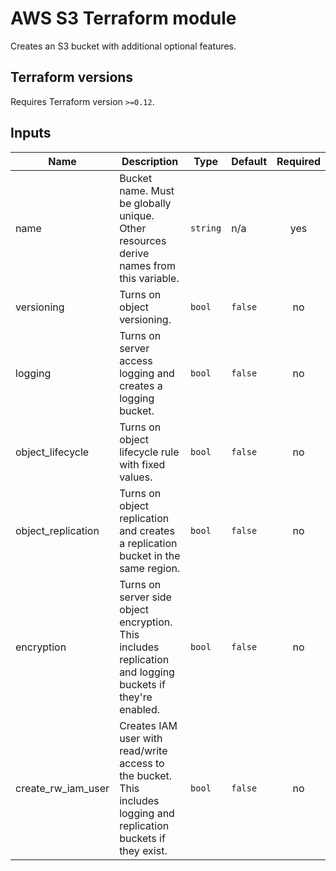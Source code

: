 # AWS S3 Terraform module

Creates an S3 bucket with additional optional features.

## Terraform versions

Requires Terraform version `>=0.12`.

## Inputs

| Name | Description | Type | Default | Required |
|------|-------------|------|---------|:--------:|
| name | Bucket name. Must be globally unique. Other resources derive names from this variable. | `string` | n/a | yes |
| versioning | Turns on object versioning. | `bool` | `false` | no |
| logging | Turns on server access logging and creates a logging bucket. | `bool` | `false` | no |
| object_lifecycle | Turns on object lifecycle rule with fixed values. | `bool` | `false` | no |
| object_replication | Turns on object replication and creates a replication bucket in the same region. | `bool` | `false` | no |
| encryption | Turns on server side object encryption. This includes replication and logging buckets if they're enabled. | `bool` | `false` | no |
| create\_rw\_iam\_user | Creates IAM user with read/write access to the bucket. This includes logging and replication buckets if they exist. | `bool` | `false` | no |

